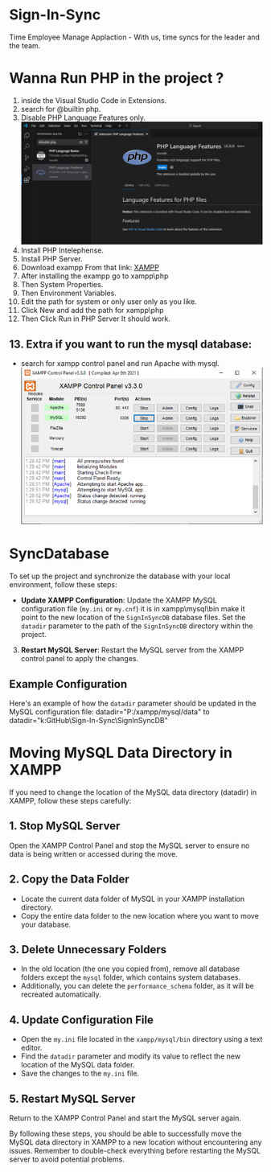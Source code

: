 # Sign-In-Sync
Time Employee Manage Applaction - With us, time syncs for the leader and the team.
# Wanna Run PHP in the project ?
1. inside the Visual Studio Code in Extensions.
2. search for @builtin php.
3. Disable PHP Language Features only.
![PhpRun](/Tutorial/Run-Php1.PNG)
4. Install PHP Intelephense.
5. Install PHP Server.
6. Download exampp From that link:
[XAMPP](https://www.apachefriends.org/download.html)
7. After installing the exampp go to xampp\php
8. Then System Properties.
9. Then Environment Variables.
10. Edit the path for system or only user only as you like.
11. Click New and add the path for xampp\php
12. Then Click Run in PHP Server It should work.
## 13. Extra if you want to run the mysql database:
- search for xampp control panel and run Apache with mysql.
![Xampp-Conrol-Panel](/Tutorial/Xampp.PNG)
# SyncDatabase
To set up the project and synchronize the database with your local environment, follow these steps:

- **Update XAMPP Configuration**: Update the XAMPP MySQL configuration file (`my.ini` or `my.cnf`) it is in xampp\mysql\bin
make it point to the new location of the `SignInSyncDB` database files. 
Set the `datadir` parameter to the path of the `SignInSyncDB` directory within the project.

3. **Restart MySQL Server**: Restart the MySQL server from the XAMPP control panel to apply the changes.

## Example Configuration
Here's an example of how the `datadir` parameter should be updated in the MySQL configuration file:
datadir="P:/xampp/mysql/data" to datadir="k:GitHub\Sign-In-Sync\SignInSyncDB"

# Moving MySQL Data Directory in XAMPP

If you need to change the location of the MySQL data directory (datadir) in XAMPP, follow these steps carefully:

## 1. Stop MySQL Server
Open the XAMPP Control Panel and stop the MySQL server to ensure no data is being written or accessed during the move.

## 2. Copy the Data Folder
- Locate the current data folder of MySQL in your XAMPP installation directory.
- Copy the entire data folder to the new location where you want to move your database.

## 3. Delete Unnecessary Folders
- In the old location (the one you copied from), remove all database folders except the `mysql` folder, which contains system databases.
- Additionally, you can delete the `performance_schema` folder, as it will be recreated automatically.

## 4. Update Configuration File
- Open the `my.ini` file located in the `xampp/mysql/bin` directory using a text editor.
- Find the `datadir` parameter and modify its value to reflect the new location of the MySQL data folder.
- Save the changes to the `my.ini` file.

## 5. Restart MySQL Server
Return to the XAMPP Control Panel and start the MySQL server again.

By following these steps, you should be able to successfully move the MySQL data directory in XAMPP to a new location without encountering any issues. Remember to double-check everything before restarting the MySQL server to avoid potential problems.

